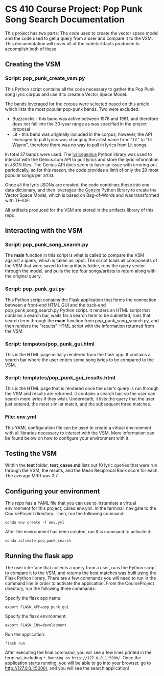 # CS 410 Course Project: Pop Punk Song Search Documentation

This project has two parts: The code used to create the vector space model and the code used to get a query from a user and compare it to the VSM. This documentation will cover all of the code/artifacts produced to accomplish both of these.

## Creating the VSM

### Script: pop_punk_create_vsm.py

This Python script contains all the code necessary to gather the Pop Punk song lyric corpus and use it to create a Vector Space Model.

The bands leveraged for the corpus were selected based on [this article](https://indiepanda.net/best-pop-punk-bands/) which lists the most popular pop-punk bands. Two were excluded:

- Buzzcocks - this band was active between 1976 and 1981, and therefore does not fall into the 30-year range as was specified in the project proposal
- Lit - this band was originally included in the corpus; however, the API leveraged to pull lyrics was changing the artist name from "Lit" to "Lil Wayne", therefore there was no way to pull in lyrics from Lit songs.

In total 37 bands were used. The [lyricsgenius](https://lyricsgenius.readthedocs.io/en/master/) Python library was used to interact with the Genius.com API to pull lyrics and store the lyric information in JSON files. The Genius API does seem to have an issue with erroring out periodically, so for this reason, the code provides a limit of only the 20 most popular songs per artist.

Once all the lyric JSONs are created, the code combines these into one data dictionary, and then leverages the [Gensim](https://radimrehurek.com/gensim/) Python library to create the Vector Space Model, which is based on Bag-of-Words and was transformed with TF-IDF.

All artifacts produced for the VSM are stored in the artifacts library of this repo.

## Interacting with the VSM

### Script: pop_punk_song_search.py

The **main** function in this script is what is called to compare the VSM against a query, which is taken as input. The script loads all components of the VSM that were saved to the artifacts folder, runs the query vector through the model, and pulls the top four songs/artists to return along with the original query.

### Script: pop_punk_gui.py

This Python script contains the Flask application that forms the connection between a front-end HTML GUI and the back-end pop_punk_song_search.py Python script. It renders an HTML script that contains a search bar, waits for a search term to be submitted, runs that search term through the **main** function from pop_punk_song_search.py, and then renders the "results" HTML script with the information returned from the VSM.

### Script: tempates/pop_punk_gui.html

This is the HTML page initially rendered from the flask app. It contains a search bar where the user enters some song lyrics to be compared to the VSM.

### Script: templates/pop_punk_gui_results.html

This is the HTML page that is rendered once the user's query is run through the VSM and results are returned. It contains a search bar, so the user can search more lyrics if they wish. Underneath, it lists the query that the user just entered, the most similar match, and the subsequent three matches.

### File: env.yml

This YAML configuration file can be used to create a virtual environment with all libraries necessary to interact with the VSM. More information can be found below on how to configure your environment with it.

## Testing the VSM

Within the **test** folder, **test_cases.md** lists out 10 lyric queries that were run through the VSM, the results, and the Mean Reciprocal Rank score for each. The average MRR was 0.7.

## Configuring your environment

This repo has a YAML file that you can use to instantiate a virtual environment for this project, called env.yml. In the terminal, navigate to the CourseProject directory. Then, run the following command:

`conda env create -f env.yml`

After the environment has been created, run this command to activate it:

`conda activate pop_punk_search`

## Running the flask app

The user interface that collects a query from a user, runs the Python script to compare it to the VSM, and returns the best matches was built using the Flask Python library. There are a few commands you will need to run in the command line in order to activate the application. From the CourseProject directory, run the following three commands:

Specify the flask app name:

`export FLASK_APP=pop_punk_gui`

Specify the flask environment:

`export FLASK_ENV=development`

Run the application:

`flask run`

After executing the final command, you will see a few lines printed in the terminal, including `* Running on http://127.0.0.1:5000/`. Once the application starts running, you will be able to go into your browser, go to  http://127.0.0.1:5000/, and you will see the search application!

